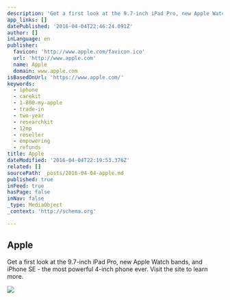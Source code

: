 ```yaml
---
description: 'Get a first look at the 9.7-inch iPad Pro, new Apple Watch bands, and iPhone SE - the most powerful 4-inch phone ever. Visit the site to learn more.'
app_links: []
datePublished: '2016-04-04T22:46:24.091Z'
author: []
inLanguage: en
publisher:
  favicon: 'http://www.apple.com/favicon.ico'
  url: 'http://www.apple.com'
  name: Apple
  domain: www.apple.com
isBasedOnUrl: 'https://www.apple.com/'
keywords:
  - iphone
  - carekit
  - 1-800-my-apple
  - trade-in
  - two-year
  - researchkit
  - 12mp
  - reseller
  - empowering
  - refunds
title: Apple
dateModified: '2016-04-04T22:19:53.376Z'
related: []
sourcePath: _posts/2016-04-04-apple.md
published: true
inFeed: true
hasPage: false
inNav: false
_type: MediaObject
_context: 'http://schema.org'

---
```

<article style=""><h1>Apple</h1><p>Get a first look at the 9.7-inch iPad Pro, new Apple Watch bands, and iPhone SE - the most powerful 4-inch phone ever. Visit the site to learn more.</p><img src="http://images.apple.com/home/images/og.jpg?201603221644" /></article>